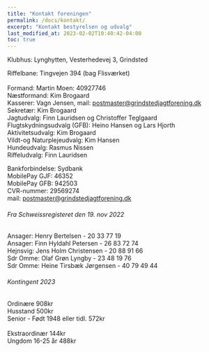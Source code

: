 ```yaml
---
title: "Kontakt foreningen"
permalink: /docs/kontakt/
excerpt: "Kontakt bestyrelsen og udvalg"
last_modified_at: 2023-02-02T10:40:42-04:00
toc: true
---
```

Klubhus: Lynghytten, Vesterhedevej 3, Grindsted<br />

Riffelbane: Tingvejen 394 (bag Flisværket)<br />
<br />
Formand: Martin Moen: 40927746<br />
Næstformand: Kim Brogaard<br />
Kasserer: Vagn Jensen, mail: postmaster@grindstedjagtforening.dk<br />
Sekretær: Kim Brogaard<br />
Jagtudvalg: Finn Lauridsen og Christoffer Teglgaard<br />
Flugtskydningsudvalg (GFB): Heino Hansen og Lars Hjorth<br />
Aktivitetsudvalg: Kim Brogaard<br />
Vildt-og Naturplejeudvalg: Kim Hansen<br />
Hundeudvalg: Rasmus Nissen<br />
Riffeludvalg: Finn Lauridsen<br />

Bankforbindelse: Sydbank<br />
MobilePay GJF: 46352<br />
MobilePay GFB: 942503<br />
CVR-nummer: 29569274<br />
mail: postmaster@grindstedjagtforening.dk<br />

###### Fra Schweissregisteret den 19. nov 2022
Ansager: Henry Bertelsen - 20 33 77 19<br />
Ansager: Finn Hyldahl Petersen - 26 83 72 74<br />
Hejnsvig: Jens Holm Christensen - 20 88 91 66<br />
Sdr Omme: Olaf Grøn Lyngby - 23 48 19 76<br />
Sdr Omme: Heine Tirsbæk Jørgensen - 40 79 49 44

###### Kontingent 2023
Ordinære	908kr<br />
Husstand	500kr<br />
Senior - Født 1948 eller tidl. 572kr<br />	
Ekstraordinær	144kr<br />
Ungdom 16-25 år	488kr<br />


